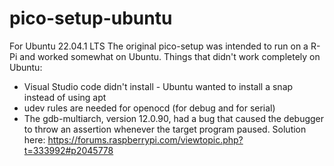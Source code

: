 # pico-setup-ubuntu
For Ubuntu 22.04.1 LTS
The original pico-setup was intended to run on a R-Pi and worked somewhat on Ubuntu.
Things that didn't work completely on Ubuntu:
- Visual Studio code didn't install - Ubuntu wanted to install a snap instead of using apt
- udev rules are needed for openocd (for debug and for serial)
- The gdb-multiarch, version 12.0.90, had a bug that caused the debugger to throw an assertion whenever the target program paused. Solution here: https://forums.raspberrypi.com/viewtopic.php?t=333992#p2045778
